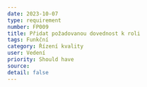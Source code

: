 ```yaml
---
date: 2023-10-07
type: requirement
number: FP009
title: Přidat požadovanou dovednost k roli
tags: Funkční
category: Řízení kvality
user: Vedení
priority: Should have
source: 
detail: false
---
```


